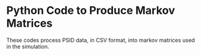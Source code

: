# Python Code to Produce Markov Matrices

These codes process PSID data, in CSV format, into markov matrices used in the simulation.